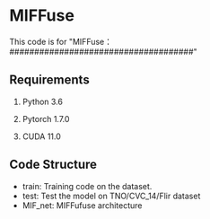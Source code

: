 # MIFFuse

This code is for "MIFFuse：#####################################"



## Requirements

1. Python 3.6

2. Pytorch 1.7.0

3. CUDA 11.0

## Code Structure

 - train: Training code  on the dataset.
 - test: Test the model on TNO/CVC_14/Flir dataset
 - MIF_net: MIFFufuse architecture

